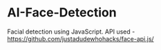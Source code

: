 # AI-Face-Detection
Facial detection using JavaScript. 
API used - https://github.com/justadudewhohacks/face-api.js/
